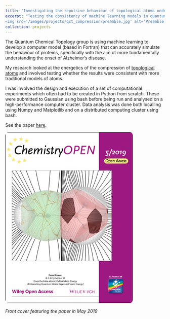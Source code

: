 ```yaml
---
title: "Investigating the repulsive behaviour of topological atoms under compression"
excerpt: "Testing the consistency of machine learning models in quantum chemistry <br/>*{Python, Gaussian, bash, high performance computing}*<br/> 
<img src='/images/projects/qct_compression/preamble.jpg' alt='Preamble image included in the final paper, credit D. Williamson' style='width:60%;border-radius:2%;' > "
collection: projects
---
```


The Quantum Chemical Topology group is using machine learning to develop a computer model (based in Fortran) that can accurately 
simulate the behaviour of proteins, specifically with the aim of more fundamentally understanding the onset of Alzheimer’s disease. 

My research looked at the energetics of the compression of [topological atoms](https://www.chemistry.mcmaster.ca/aim/aim_3.html) 
and involved testing whether the results were consistent with more traditional models of atoms.

I was involved the design and execution of a set of computational experiments which often had to be created in Python from scratch. 
These were submitted to Gaussian using bash before being run and analysed on a high-performance computer cluster. Data analysis was done 
both localling using Numpy and Matplotlib and on a distributed computing cluster using bash.

See the paper [here](https://onlinelibrary.wiley.com/doi/full/10.1002/open.201800275).

<img src="/images/projects/qct_compression/front_cover.jpg" alt="Pleased" style="border-radius:2%;width:80%;align:center;" />

*Front cover featuring the paper in May 2019*